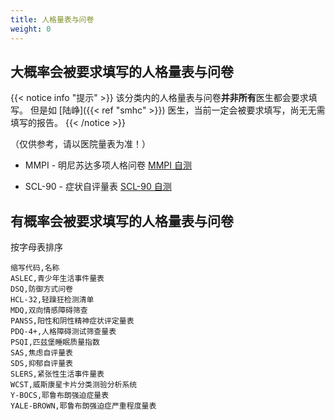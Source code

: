 ```yaml
---
title: 人格量表与问卷
weight: 0
---
```


## 大概率会被要求填写的人格量表与问卷

{{< notice info "提示" >}}
该分类内的人格量表与问卷**并非所有**医生都会要求填写。
但是如 [陆峥]({{< ref "smhc" >}}) 医生，当前一定会被要求填写，尚无无需填写的报告。
{{< /notice >}}

（仅供参考，请以医院量表为准！）

- MMPI - 明尼苏达多项人格问卷
  [MMPI 自测](http://www.apesk.com/mmpi/)

- SCL-90 - 症状自评量表
  [SCL-90 自测](http://www.ntneuro.org/scale/scl90.asp)

## 有概率会被要求填写的人格量表与问卷

按字母表排序

```csv
缩写代码,名称
ASLEC,青少年生活事件量表
DSQ,防御方式问卷
HCL-32,轻躁狂检测清单
MDQ,双向情感障碍筛查
PANSS,阳性和阴性精神症状评定量表
PDQ-4+,人格障碍测试筛查量表
PSQI,匹兹堡睡眠质量指数
SAS,焦虑自评量表
SDS,抑郁自评量表
SLERS,紧张性生活事件量表
WCST,威斯康星卡片分类测验分析系统
Y-BOCS,耶鲁布朗强迫症量表
YALE-BROWN,耶鲁布朗强迫症严重程度量表
```
